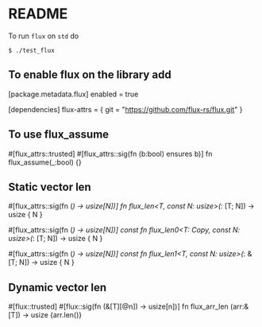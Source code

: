 # README 

To run `flux` on `std` do 

```
$ ./test_flux
```

## To enable flux on the library add 

[package.metadata.flux]
enabled = true

[dependencies]
flux-attrs = { git = "https://github.com/flux-rs/flux.git" }

## To use flux_assume
#[flux_attrs::trusted]
#[flux_attrs::sig(fn (b:bool) ensures b)]
fn flux_assume(_:bool) {}

## Static vector len
#[flux_attrs::sig(fn (_) -> usize[N])]
fn flux_len<T, const N: usize>(_: [T; N]) -> usize {
    N
}

#[flux_attrs::sig(fn (_) -> usize[N])]
const fn flux_len0<T: Copy, const N: usize>(_: [T; N]) -> usize {
    N
}

#[flux_attrs::sig(fn (_) -> usize[N])]
const fn flux_len1<T, const N: usize>(_: &[T; N]) -> usize {
    N
}

## Dynamic vector len
#[flux::trusted]
#[flux::sig(fn (&[T][@n]) -> usize[n])]
fn flux_arr_len<T> (arr:&[T]) -> usize {arr.len()}
